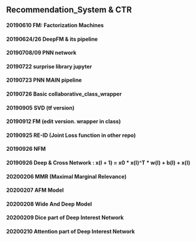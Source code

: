 ## Recommendation_System & CTR

#### 20190610 FM: Factorization Machines

#### 20190624/26 DeepFM & its pipeline

#### 20190708/09 PNN network

#### 20190722 surprise library jupyter

#### 20190723 PNN MAIN pipeline

#### 20190726 Basic collaborative_class_wrapper

#### 20190905 SVD (tf version)

#### 20190912 FM (edit version. wrapper in class)

#### 20190925 RE-ID (Joint Loss function in other repo)

#### 20190926 NFM

#### 20190926 Deep & Cross Network : x(l + 1) = x0 * x(l)^T * w(l) + b(l) + x(l)

#### 20200206 MMR (Maximal Marginal Relevance)

#### 20200207 AFM Model

#### 20200208 Wide And Deep Model

#### 20200209 Dice part of Deep Interest Network

#### 20200210 Attention part of Deep Interest Network